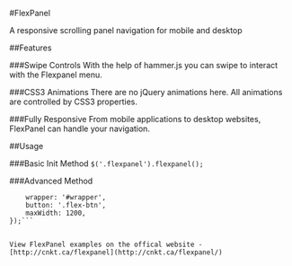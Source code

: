 #FlexPanel

A responsive scrolling panel navigation for mobile and desktop

##Features

###Swipe Controls
With the help of hammer.js you can swipe to interact with the Flexpanel menu.


###CSS3 Animations
There are no jQuery animations here. All animations are controlled by CSS3 properties.

###Fully Responsive
From mobile applications to desktop websites, FlexPanel can handle your navigation.

##Usage

###Basic Init Method
```$('.flexpanel').flexpanel();```

###Advanced Method
```$('.flexpanel').flexpanel({
    wrapper: '#wrapper',
    button: '.flex-btn',
	maxWidth: 1200,    
});```


View FlexPanel examples on the offical website - [http://cnkt.ca/flexpanel](http://cnkt.ca/flexpanel/)

